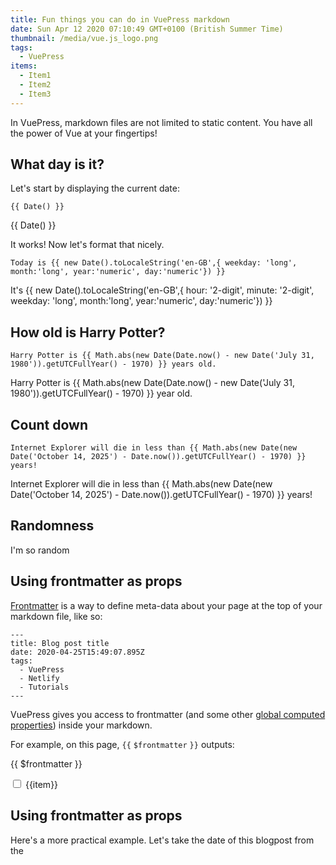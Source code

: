```yaml
---
title: Fun things you can do in VuePress markdown
date: Sun Apr 12 2020 07:10:49 GMT+0100 (British Summer Time)
thumbnail: /media/vue.js_logo.png
tags:
  - VuePress
items:
  - Item1
  - Item2
  - Item3
---
```

In VuePress, markdown files are not limited to static content. You have all the power of Vue at your fingertips!

## What day is it?

Let's start by displaying the current date:

```
{{ Date() }}
```

{{ Date() }}

It works! Now let's format that nicely.

```
Today is {{ new Date().toLocaleString('en-GB',{ weekday: 'long', month:'long', year:'numeric', day:'numeric'}) }}
```

It's {{ new Date().toLocaleString('en-GB',{ hour: '2-digit', minute: '2-digit', weekday: 'long', month:'long', year:'numeric', day:'numeric'}) }}

## How old is Harry Potter?

```
Harry Potter is {{ Math.abs(new Date(Date.now() - new Date('July 31, 1980')).getUTCFullYear() - 1970) }} years old.
```

Harry Potter is {{ Math.abs(new Date(Date.now() - new Date('July 31, 1980')).getUTCFullYear() - 1970) }} year old.

## Count down

```
Internet Explorer will die in less than {{ Math.abs(new Date(new Date('October 14, 2025') - Date.now()).getUTCFullYear() - 1970) }} years!
```

Internet Explorer will die in less than {{ Math.abs(new Date(new Date('October 14, 2025') - Date.now()).getUTCFullYear() - 1970) }} years!

## Randomness

<p :style="{ backgroundColor: '#' + Math.floor(Math.random()*16777215).toString(16) }" @click="">I'm so random</p>

## Using frontmatter as props

[Frontmatter](https://v1.vuepress.vuejs.org/guide/frontmatter.html) is a way to define meta-data about your page at the top of your markdown file, like so:

```
---
title: Blog post title
date: 2020-04-25T15:49:07.895Z
tags:
  - VuePress
  - Netlify
  - Tutorials
---
```

VuePress gives you access to frontmatter (and some other [global computed properties](https://v1.vuepress.vuejs.org/guide/global-computed.html)) inside your markdown.

For example, on this page, `{{` `$frontmatter` `}}` outputs:

{{ $frontmatter }}

<p>
  <label v-for="item in $frontmatter.items">
    <input type="checkbox"> {{item}}
  </label>
</p>

## Using frontmatter as props

Here's a more practical example. Let's take the date of this blogpost from the

<TinyLetter />